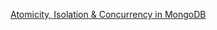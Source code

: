 [Atomicity, Isolation & Concurrency in MongoDB](https://scalegrid.io/blog/atomicity-isolation-concurrency-in-mongodb/)
